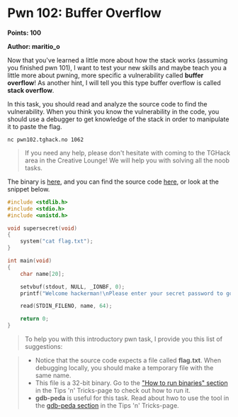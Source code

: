 # Pwn 102: Buffer Overflow
**Points: 100**

**Author: maritio_o**

Now that you've learned a little more about how the stack works (assuming you finished pwn 101), I want to test your new skills and maybe teach you a little more about pwning, more specific a vulnerability called **buffer overflow**! 
As another hint, I will tell you this type buffer overflow is called **stack overflow**.

In this task, you should read and analyze the source code to find the vulnerability. 
When you think you know the vulnerability in the code, you should use a debugger to get knowledge of the stack in order to manipulate it to paste the flag. 

```
nc pwn102.tghack.no 1062
```

> If you need any help, please don't hesitate with coming to the TGHack area in the Creative Lounge! We will help you with solving all the noob tasks.

The binary is [here](src/pwn102), and you can find the source code [here](src/pwn102.c), or look at the snippet below.

```C
#include <stdlib.h>
#include <stdio.h>
#include <unistd.h>

void supersecret(void)
{
	system("cat flag.txt");
}

int main(void) 
{
	char name[20];

	setvbuf(stdout, NULL, _IONBF, 0);
	printf("Welcome hackerman!\nPlease enter your secret password to go back in time: ");

	read(STDIN_FILENO, name, 64);

	return 0;
}

```

> To help you with this introductory pwn task, I provide you this list of suggestions:

> * Notice that the source code expects a file called **flag.txt**. When debugging locally, you should make a temporary file  with the same name.
> * This file is a 32-bit binary. Go to the ["How to run binaries" section](https://github.com/PewZ/tg18hack/blob/master/other/webpage/tips_n_tricks.md) in the Tips 'n' Tricks-page to check out how to run it.
> * **gdb-peda** is useful for this task. Read about hwo to use the tool in the [gdb-peda section](https://github.com/PewZ/tg18hack/blob/master/other/webpage/tips_n_tricks.md) in the Tips 'n' Tricks-page.
